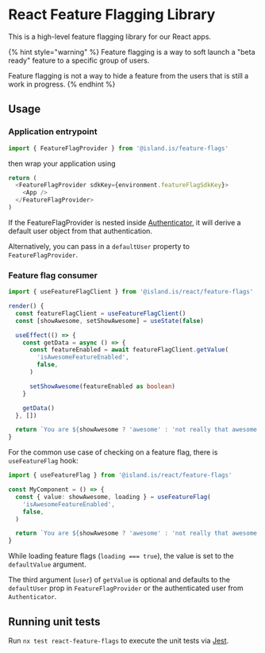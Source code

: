 # React Feature Flagging Library

This is a high-level feature flagging library for our React apps.

{% hint style="warning" %}
Feature flagging is a way to soft launch a "beta ready" feature to a specific
group of users.

Feature flagging is not a way to hide a feature from the users that is still a
work in progress.
{% endhint %}

## Usage

### Application entrypoint

```typescript
import { FeatureFlagProvider } from '@island.is/feature-flags'
```

then wrap your application using

```typescript
return (
  <FeatureFlagProvider sdkKey={environment.featureFlagSdkKey}>
    <App />
  </FeatureFlagProvider>
)
```

If the FeatureFlagProvider is nested inside [Authenticator](../auth/react/README.md#authenticate), it will derive a default user object from that authentication.

Alternatively, you can pass in a `defaultUser` property to `FeatureFlagProvider`.

### Feature flag consumer

```typescript
import { useFeatureFlagClient } from '@island.is/react/feature-flags'

render() {
  const featureFlagClient = useFeatureFlagClient()
  const [showAwesome, setShowAwesome] = useState(false)

  useEffect(() => {
    const getData = async () => {
      const featureEnabled = await featureFlagClient.getValue(
        'isAwesomeFeatureEnabled',
        false,
      )

      setShowAwesome(featureEnabled as boolean)
    }

    getData()
  }, [])

  return `You are ${showAwesome ? 'awesome' : 'not really that awesome'}.`
}
```

For the common use case of checking on a feature flag, there is `useFeatureFlag` hook:

```typescript
import { useFeatureFlag } from '@island.is/react/feature-flags'

const MyComponent = () => {
  const { value: showAwesome, loading } = useFeatureFlag(
    'isAwesomeFeatureEnabled',
    false,
  )

  return `You are ${showAwesome ? 'awesome' : 'not really that awesome'}.`
}
```

While loading feature flags (`loading === true`), the value is set to the `defaultValue` argument.

The third argument (`user`) of `getValue` is optional and defaults to the `defaultUser` prop in `FeatureFlagProvider` or the authenticated user from `Authenticator`.

## Running unit tests

Run `nx test react-feature-flags` to execute the unit tests via [Jest](https://jestjs.io).
